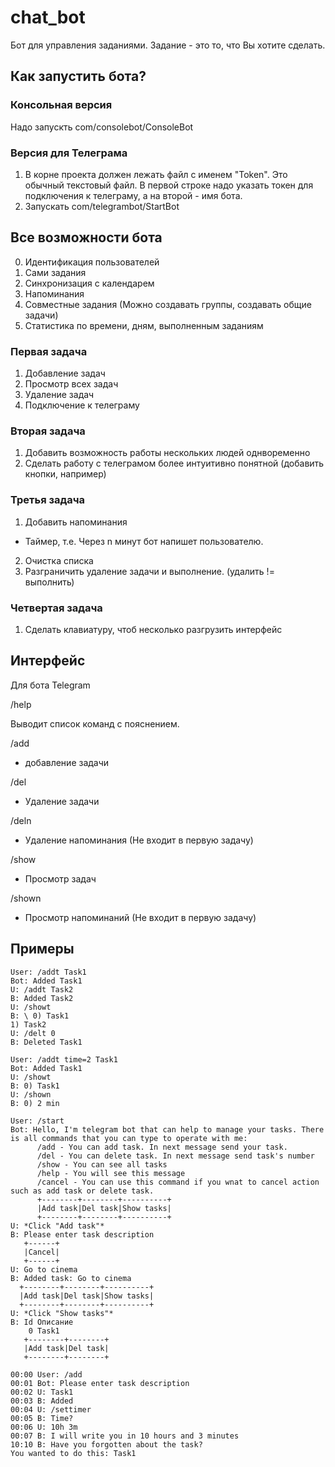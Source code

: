 # chat_bot

Бот для управления заданиями. Задание - это то, что Вы хотите сделать.

## Как запустить бота?

### Консольная версия

Надо запускть com/consolebot/ConsoleBot

### Версия для Телеграма

1) В корне проекта должен лежать файл с именем "Token". Это обычный текстовый файл. В первой строке надо указать токен для подключения к телеграму, а на второй - имя бота.
2) Запускать com/telegrambot/StartBot

## Все возможности бота

0) Идентификация пользователей
1) Сами задания
2) Синхронизация с календарем
3) Напоминания
5) Совместные задания (Можно создавать группы, создавать общие задачи)
6) Статистика по времени, дням, выполненным заданиям

### Первая задача

1) Добавление задач
4) Просмотр всех задач
5) Удаление задач
7) Подключение к телеграму

### Вторая задача

1) Добавить возможность работы нескольких людей однвоременно
3) Сделать работу с телеграмом более интуитивно понятной (добавить кнопки, например)

### Третья задача

1) Добавить напоминания
  - Таймер, т.е. Через n минут бот напишет пользователю.
2) Очистка списка
3) Разграничить удаление задачи и выполнение. (удалить != выполнить)

### Четвертая задача

1) Сделать клавиатуру, чтоб несколько разгрузить интерфейс

## Интерфейс

Для бота Telegram

/help

Выводит список команд с пояснением.

/add

- добавление задачи

/del

- Удаление задачи

/deln 

- Удаление напоминания (Не входит в первую задачу)

/show

- Просмотр задач

/shown

- Просмотр напоминаний (Не входит в первую задачу)

## Примеры

```
User: /addt Task1
Bot: Added Task1
U: /addt Task2
B: Added Task2
U: /showt
B: \ 0) Task1
1) Task2
U: /delt 0
B: Deleted Task1
```

```
User: /addt time=2 Task1
Bot: Added Task1
U: /showt
B: 0) Task1
U: /shown
B: 0) 2 min
```

```
User: /start
Bot: Hello, I'm telegram bot that can help to manage your tasks. There is all commands that you can type to operate with me:
      /add - You can add task. In next message send your task.
      /del - You can delete task. In next message send task's number
      /show - You can see all tasks
      /help - You will see this message
      /cancel - You can use this command if you wnat to cancel action such as add task or delete task.  
      +--------+--------+----------+
      |Add task|Del task|Show tasks|
      +--------+--------+----------+
U: *Click "Add task"*
B: Please enter task description
   +------+
   |Cancel|
   +------+
U: Go to cinema
B: Added task: Go to cinema
  +--------+--------+----------+
  |Add task|Del task|Show tasks|
  +--------+--------+----------+
U: *Click "Show tasks"*
B: Id Описание
    0 Task1
   +--------+--------+
   |Add task|Del task|
   +--------+--------+
```

```
00:00 User: /add
00:01 Bot: Please enter task description
00:02 U: Task1
00:03 B: Added
00:04 U: /settimer
00:05 B: Time?
00:06 U: 10h 3m
00:07 B: I will write you in 10 hours and 3 minutes
10:10 B: Have you forgotten about the task?
You wanted to do this: Task1
```
